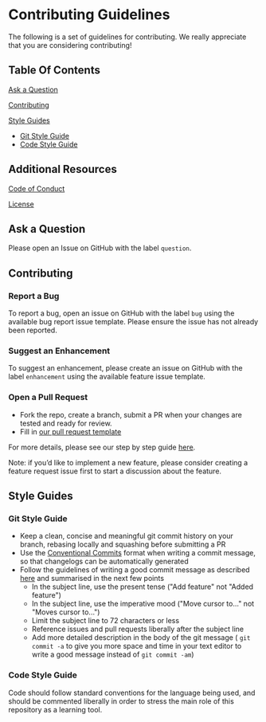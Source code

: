 # Contributing Guidelines

The following is a set of guidelines for contributing. We really appreciate
that you are considering contributing!

## Table Of Contents

[Ask a Question](#ask-a-question)

[Contributing](#contributing)

[Style Guides](#style-guides)

* [Git Style Guide](#git-style-guide)
* [Code Style Guide](#code-style-guide)

## Additional Resources

[Code of Conduct](./CODE_OF_CONDUCT.md)

[License](./LICENSE)

## Ask a Question

Please open an Issue on GitHub with the label `question`.

## Contributing

### Report a Bug

To report a bug, open an issue on GitHub with the label `bug` using the
available bug report issue template. Please ensure the issue has not already
been reported.

### Suggest an Enhancement

To suggest an enhancement, please create an issue on GitHub with the label
`enhancement` using the available feature issue template.

### Open a Pull Request

* Fork the repo, create a branch, submit a PR when your changes are tested and
  ready for review.
* Fill in [our pull request template](/.github/PULL_REQUEST_TEMPLATE.md)

For more details, please see our step by step guide [here](Walkthroughs#creating-a-walkthrough).

Note: if you’d like to implement a new feature, please consider creating a
feature request issue first to start a discussion about the feature.

## Style Guides

### Git Style Guide

* Keep a clean, concise and meaningful git commit history on your branch,
  rebasing locally and squashing before submitting a PR
* Use the
  [Conventional Commits](https://www.conventionalcommits.org/en/v1.0.0/) format
  when writing a commit message, so that changelogs can be automatically
  generated
* Follow the guidelines of writing a good commit message as described
  [here](https://chris.beams.io/posts/git-commit/) and summarised in the next
  few points
  * In the subject line, use the present tense
    ("Add feature" not "Added feature")
  * In the subject line, use the imperative mood ("Move cursor to..." not
    "Moves cursor to...")
  * Limit the subject line to 72 characters or less
  * Reference issues and pull requests liberally after the subject line
  * Add more detailed description in the body of the git message (
    `git commit -a` to give you more space and time in your text editor to
    write a good message instead of `git commit -am`)

### Code Style Guide

Code should follow standard conventions for the language being used, and should be commented liberally in order to stress the main role of this repository as a learning tool.
